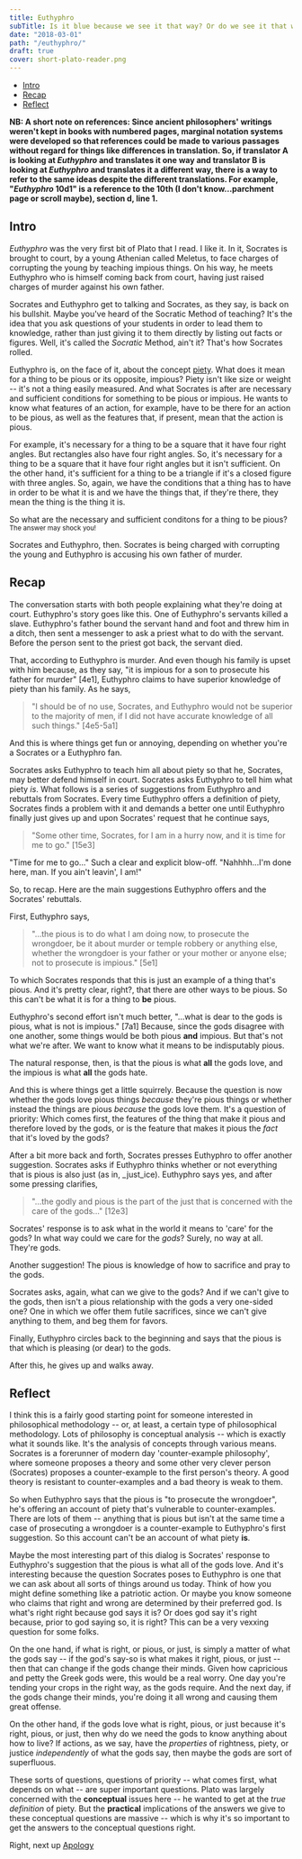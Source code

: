 ```yaml
---
title: Euthyphro
subTitle: Is it blue because we see it that way? Or do we see it that way because it's blue?
date: "2018-03-01"
path: "/euthyphro/"
draft: true
cover: short-plato-reader.png
---
```

*  [Intro](#intro)
*  [Recap](#recap)
*  [Reflect](#reflect)

**NB: A short note on references:
Since ancient philosophers' writings weren't kept in books with numbered pages, marginal notation systems were developed so that references could be made to various passages without regard for things like differences in translation. So, if translator A is looking at _Euthyphro_ and translates it one way and translator B is looking at _Euthyphro_ and translates it a different way, there is a way to refer to the same ideas despite the different translations. For example, "_Euthyphro_ 10d1" is a reference to the 10th (I don't know...parchment page or scroll maybe), section d, line 1.**

<h2 id="intro">Intro</h2>

_Euthyphro_ was the very first bit of Plato that I read. I like it. In it, Socrates is brought to court, by a young Athenian called Meletus, to face charges of corrupting the young by teaching impious things. On his way, he meets Euthyphro who is himself coming back from court, having just raised charges of murder against his own father. 

Socrates and Euthyphro get to talking and Socrates, as they say, is back on his bullshit. Maybe you've heard of the Socratic Method of teaching? It's the idea that you ask questions of your students in order to lead them to knowledge, rather than just giving it to them directly by listing out facts or figures. Well, it's called the _Socratic_ Method, ain't it? That's how Socrates rolled. 

Euthyphro is, on the face of it, about the concept [piety](https://en.wikipedia.org/wiki/Piety). What does it mean for a thing to be pious or its opposite, impious? Piety isn't like size or weight -- it's not a thing easily measured. And what Socrates is after are necessary and sufficient conditions for something to be pious or impious. He wants to know what features of an action, for example, have to be there for an action to be pious, as well as the features that, if present, mean that the action is pious. 

For example, it's necessary for a thing to be a square that it have four right angles. But rectangles also have four right angles. So, it's necessary for a thing to be a square that it have four right angles but it isn't sufficient. On the other hand, it's sufficient for a thing to be a triangle if it's a closed figure with three angles. So, again, we have the conditions that a thing has to have in order to be what it is and we have the things that, if they're there, they mean the thing is the thing it is.

So what are the necessary and sufficient conditons for a thing to be pious? <small>The answer may shock you!</small>

Socrates and Euthyphro, then. Socrates is being charged with corrupting the young and Euthyphro is accusing his own father of murder. 

<h2 id="recap">Recap</h2>

The conversation starts with both people explaining what they're doing at court. Euthyphro's story goes like this. One of Euthyphro's servants killed a slave. Euthyphro's father bound the servant hand and foot and threw him in a ditch, then sent a messenger to ask a priest what to do with the servant. Before the person sent to the priest got back, the servant died. 

That, according to Euthyphro is murder. And even though his family is upset with him because, as they say, "it is impious for a son to prosecute his father for murder" [4e1], Euthyphro claims to have superior knowledge of piety than his family. As he says,

> "I should be of no use, Socrates, and Euthyphro would not be superior to the majority of men, if I did not have accurate knowledge of all such things." [4e5-5a1]

And this is where things get fun or annoying, depending on whether you're a Socrates or a Euthyphro fan.

Socrates asks Euthyphro to teach him all about piety so that he, Socrates, may better defend himself in court. Socrates asks Euthyphro to tell him what piety _is_. What follows is a series of suggestions from Euthyphro and rebuttals from Socrates. Every time Euthyphro offers a definition of piety, Socrates finds a problem with it and demands a better one until Euthyphro finally just gives up and upon Socrates' request that he continue says, 

> "Some other time, Socrates, for I am in a hurry now, and it is time for me to go." [15e3]

"Time for me to go..." Such a clear and explicit blow-off. "Nahhhh...I'm done here, man. If you ain't leavin', I am!"

So, to recap. Here are the main suggestions Euthyphro offers and the Socrates' rebuttals.

First, Euthyphro says, 
> "...the pious is to do what I am doing now, to prosecute the wrongdoer, be it about murder or temple robbery or anything else, whether the wrongdoer is your father or your mother or anyone else; not to prosecute is impious." [5e1]

To which Socrates responds that this is just an example of a thing that's pious. And it's pretty clear, right?, that there are other ways to be pious. So this can't be what it is for a thing to **be** pious.

Euthyphro's second effort isn't much better, "...what is dear to the gods is pious, what is not is impious." [7a1] Because, since the gods disagree with one another, some things would be both pious **and** impious. But that's not what we're after. We want to know what it means to be indisputably pious.

The natural response, then, is that the pious is what **all** the gods love, and the impious is what **all** the gods hate.

And this is where things get a little squirrely. Because the question is now whether the gods love pious things _because_ they're pious things or whether instead the things are pious _because_ the gods love them. It's a question of priority: Which comes first, the features of the thing that make it pious and therefore loved by the gods, or is the feature that makes it pious the _fact_ that it's loved by the gods?

After a bit more back and forth, Socrates presses Euthyphro to offer another suggestion. Socrates asks if Euthyphro thinks whether or not everything that is pious is also just (as in, _just_ice). Euthyphro says yes, and after some pressing clarifies,

> "...the godly and pious is the part of the just that is concerned with the care of the gods..." [12e3]

Socrates' response is to ask what in the world it means to 'care' for the gods? In what way could we care for the _gods_? Surely, no way at all. They're gods.

Another suggestion! The pious is knowledge of how to sacrifice and pray to the gods.

Socrates asks, again, what can we give to the gods? And if we can't give to the gods, then isn't a pious relationship with the gods a very one-sided one? One in which we offer them futile sacrifices, since we can't give anything to them, and beg them for favors.

Finally, Euthyphro circles back to the beginning and says that the pious is that which is pleasing (or dear) to the gods.

After this, he gives up and walks away.

<h2 id="reflect">Reflect</h2>

I think this is a fairly good starting point for someone interested in philosophical methodology -- or, at least, a certain type of philosophical methodology. Lots of philosophy is conceptual analysis -- which is exactly what it sounds like. It's the analysis of concepts through various means. Socrates is a forerunner of modern day 'counter-example philosophy', where someone proposes a theory and some other very clever person (Socrates) proposes a counter-example to the first person's theory. A good theory is resistant to counter-examples and a bad theory is weak to them. 

So when Euthyphro says that the pious is "to prosecute the wrongdoer", he's offering an account of piety that's vulnerable to counter-examples. There are lots of them -- anything that is pious but isn't at the same time a case of prosecuting a wrongdoer is a counter-example to Euthyphro's first suggestion. So this account can't be an account of what piety **is**. 

Maybe the most interesting part of this dialog is Socrates' response to Euthyphro's suggestion that the pious is what all of the gods love. And it's interesting because the question Socrates poses to Euthyphro is one that we can ask about all sorts of things around us today. Think of how you might define something like a patriotic action. Or maybe you know someone who claims that right and wrong are determined by their preferred god. Is what's right right because god says it is? Or does god say it's right because, prior to god saying so, it is right? This can be a very vexxing question for some folks.

On the one hand, if what is right, or pious, or just, is simply a matter of what the gods say -- if the god's say-so is what makes it right, pious, or just -- then that can change if the gods change their minds. Given how capricious and petty the Greek gods were, this would be a real worry. One day you're tending your crops in the right way, as the gods require. And the next day, if the gods change their minds, you're doing it all wrong and causing them great offense. 

On the other hand, if the gods love what is right, pious, or just because it's right, pious, or just, then why do we need the gods to know anything about how to live? If actions, as we say, have the _properties_ of rightness, piety, or justice _independently_ of what the gods say, then maybe the gods are sort of superfluous.

These sorts of questions, questions of priority -- what comes first, what depends on what -- are super important questions. Plato was largely concerned with the **conceptual** issues here -- he wanted to get at the _true definition_ of piety. But the **practical** implications of the answers we give to these conceptual questions are massive -- which is why it's so important to get the answers to the conceptual questions right.

Right, next up [Apology](http://www.perseus.tufts.edu/hopper/text?doc=Perseus%3Atext%3A1999.01.0170%3Atext%3DApol.)

